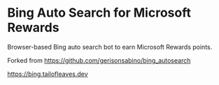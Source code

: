 # Bing Auto Search for Microsoft Rewards

Browser-based Bing auto search bot to earn Microsoft Rewards points.

Forked from https://github.com/gerisonsabino/bing_autosearch

https://bing.tailofleaves.dev
